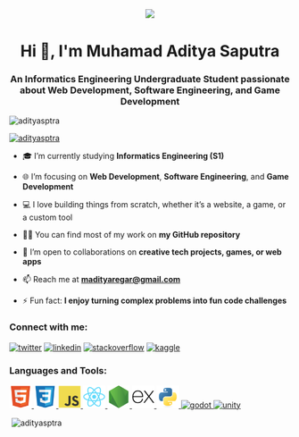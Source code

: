 <div id="header" align="center">
  <img src="https://media.giphy.com/media/v1.Y2lkPTc5MGI3NjExbDMzNHphdTR6bnA3NzdwcXMzaTQ3ajIwY3VrdnhueTc2bWtuMnIybiZlcD12MV9naWZzX3NlYXJjaCZjdD1n/78XCFBGOlS6keY1Bil/giphy.gif" width="250"/>
</div>
<h1 align="center">Hi 👋, I'm Muhamad Aditya Saputra</h1>
<h3 align="center">An Informatics Engineering Undergraduate Student passionate about Web Development, Software Engineering, and Game Development</h3>

<p align="left"> <img src="https://komarev.com/ghpvc/?username=adityasptra&label=Profile%20views&color=0e75b6&style=flat" alt="adityasptra" /> </p>
<p align="left"> <a href="https://github.com/ryo-ma/github-profile-trophy"><img src="https://github-profile-trophy.vercel.app/?username=adityasptra" alt="adityasptra" /></a> </p>

- 🎓 I’m currently studying **Informatics Engineering (S1)**

- 🌐 I’m focusing on **Web Development**, **Software Engineering**, and **Game Development**

- 💻 I love building things from scratch, whether it’s a website, a game, or a custom tool

- 👨‍💻 You can find most of my work on **my GitHub repository**

- 🤝 I’m open to collaborations on **creative tech projects, games, or web apps**

- 📫 Reach me at **madityaregar@gmail.com**

- ⚡ Fun fact: **I enjoy turning complex problems into fun code challenges**

<h3 align="left">Connect with me:</h3>
<p align="left">
<a href="https://x.com/adiityastrr" target="blank"><img align="center" src="https://raw.githubusercontent.com/rahuldkjain/github-profile-readme-generator/master/src/images/icons/Social/twitter.svg" alt="twitter" height="30" width="40" /></a>
<a href="https://www.linkedin.com/in/muhamad-aditya-saputra-19a777279/" target="blank"><img align="center" src="https://raw.githubusercontent.com/rahuldkjain/github-profile-readme-generator/master/src/images/icons/Social/linked-in-alt.svg" alt="linkedin" height="30" width="40" /></a>
<a href="https://stackoverflow.com/users/30589106/muhamad-aditya-saputra" target="blank"><img align="center" src="https://raw.githubusercontent.com/rahuldkjain/github-profile-readme-generator/master/src/images/icons/Social/stack-overflow.svg" alt="stackoverflow" height="30" width="40" /></a>
<a href="https://kaggle.com/yourkaggle" target="blank"><img align="center" src="https://raw.githubusercontent.com/rahuldkjain/github-profile-readme-generator/master/src/images/icons/Social/kaggle.svg" alt="kaggle" height="30" width="40" /></a>
</p>

<h3 align="left">Languages and Tools:</h3>
<p align="left">
  <a href="https://www.w3schools.com/html/" target="_blank" rel="noreferrer">
    <img src="https://raw.githubusercontent.com/devicons/devicon/master/icons/html5/html5-original.svg" alt="html5" width="40" height="40"/>
  </a>
  <a href="https://www.w3schools.com/css/" target="_blank" rel="noreferrer">
    <img src="https://raw.githubusercontent.com/devicons/devicon/master/icons/css3/css3-original.svg" alt="css3" width="40" height="40"/>
  </a>
  <a href="https://developer.mozilla.org/en-US/docs/Web/JavaScript" target="_blank" rel="noreferrer">
    <img src="https://raw.githubusercontent.com/devicons/devicon/master/icons/javascript/javascript-original.svg" alt="javascript" width="40" height="40"/>
  </a>
  <a href="https://reactjs.org/" target="_blank" rel="noreferrer">
    <img src="https://raw.githubusercontent.com/devicons/devicon/master/icons/react/react-original.svg" alt="react" width="40" height="40"/>
  </a>
  <a href="https://nodejs.org" target="_blank" rel="noreferrer">
    <img src="https://raw.githubusercontent.com/devicons/devicon/master/icons/nodejs/nodejs-original.svg" alt="nodejs" width="40" height="40"/>
  </a>
  <a href="https://expressjs.com/" target="_blank" rel="noreferrer">
    <img src="https://raw.githubusercontent.com/devicons/devicon/master/icons/express/express-original.svg" alt="express" width="40" height="40"/>
  </a>
  <a href="https://www.python.org" target="_blank" rel="noreferrer">
    <img src="https://raw.githubusercontent.com/devicons/devicon/master/icons/python/python-original.svg" alt="python" width="40" height="40"/>
  </a>
  <a href="https://godotengine.org/" target="_blank" rel="noreferrer">
    <img src="https://upload.wikimedia.org/wikipedia/commons/6/6a/Godot_icon.svg" alt="godot" width="40" height="40"/>
  </a>
  <a href="https://unity.com/" target="_blank" rel="noreferrer">
    <img src="https://cdn.worldvectorlogo.com/logos/unity-69.svg" alt="unity" width="40" height="40"/>
  </a>
</p>

<p>&nbsp;<img align="center" src="https://github-readme-stats.vercel.app/api?username=adityasptra&show_icons=true&locale=en" alt="adityasptra" /></p>
